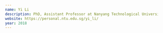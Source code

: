 ```yaml
---
name: Yi Li
description: PhD, Assistant Professor at Nanyang Technological University
website: https://personal.ntu.edu.sg/yi_li/
year: 2018
---
```


